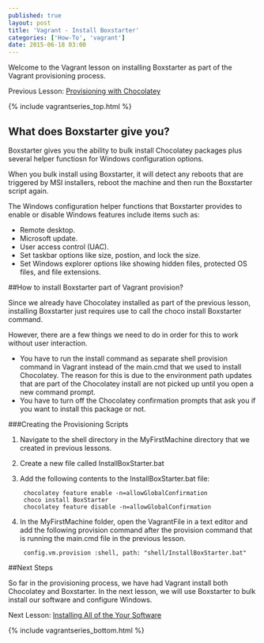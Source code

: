 ```yaml
---
published: true
layout: post
title: 'Vagrant - Install Boxstarter'
categories: ['How-To', 'vagrant']
date: 2015-06-18 03:00
---
```

Welcome to the Vagrant lesson on installing Boxstarter as part of the Vagrant provisioning process.

Previous Lesson: [Provisioning with Chocolatey]({{site.url}}/vagrant-provisioning-with-chocolatey)

{% include vagrantseries_top.html %}

## What does Boxstarter give you?

Boxstarter gives you the ability to bulk install Chocolatey packages plus several helper functiosn for Windows configuration options.  

When you bulk install using Boxstarter, it will detect any reboots that are triggered by MSI installers, reboot the machine and then run the Boxstarter script again.

The Windows configuration helper functions that Boxstarter provides  to enable or disable Windows features include items such as: 

* Remote desktop.
* Microsoft update.
* User access control (UAC).
* Set taskbar options like size, postion, and lock the size.
* Set Windows explorer options like showing hidden files, protected OS files, and file extensions.

##How to install Boxstarter part of Vagrant provision?

Since we already have Chocolatey installed as part of the previous lesson, installing Boxstarter just requires use to call the choco install Boxstarter command.  

However, there are a few things we need to do in order for this to work without user interaction.  

* You have to run the install command as separate shell provision command in Vagrant instead of the main.cmd that we used to install Chocolatey. The reason for this is due to the environment path updates that are part of the Chocolatey install are not picked up until you open a new command prompt.
* You have to turn off the Chocolatey confirmation prompts that ask you if you want to install this package or not.  

###Creating the Provisioning Scripts

1. Navigate to the shell directory in the MyFirstMachine directory that we created in previous lessons.
1. Create a new file called InstallBoxStarter.bat
1. Add the following contents to the InstallBoxStarter.bat file:
	
		chocolatey feature enable -n=allowGlobalConfirmation
		choco install BoxStarter
		chocolatey feature disable -n=allowGlobalConfirmation
	
1. In the MyFirstMachine folder, open the VagrantFile in a text editor and add the following provision command after the provision command that is running the main.cmd file in the previous lesson.  

		config.vm.provision :shell, path: "shell/InstallBoxStarter.bat"    

##Next Steps

So far in the provisioning process, we have had Vagrant install both Chocolatey and Boxstarter.  In the next lesson, we will use Boxstarter to bulk install our software and configure Windows.

Next Lesson: [Installing All of the Your Software]({{site.url}}/vagrant-installing-your-software)

{% include vagrantseries_bottom.html %}
